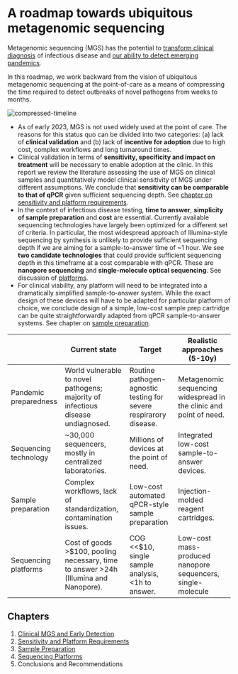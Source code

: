 # A roadmap towards ubiquitous metagenomic sequencing

Metagenomic sequencing (MGS) has the potential to [transform clinical diagnosis](https://www.nature.com/articles/s41576-019-0113-7) of infectious disease and [our ability to detect emerging pandemics](https://blogs.scientificamerican.com/observations/how-to-snuff-out-the-next-pandemic/).

In this roadmap, we work backward from the vision of ubiquitous metagenomic sequencing at the point-of-care as a means of compressing the time required to detect outbreaks of novel pathogens from weeks to months.


![compressed-timeline](https://user-images.githubusercontent.com/106965942/226424152-81c794be-19a9-40f8-826e-1c7dc76eb8a7.png)

- As of early 2023, MGS is not used widely used at the point of care. The reasons for this status quo can be divided into two categories: (a) lack of **clinical validation** and (b) lack of **incentive for adoption** due to high cost, complex workflows and long turnaround times.
- Clinical validation in terms of **sensitivity, specificity and impact on treatment** will be necessary to enable adoption at the clinic. In this report we review the literature assessing the use of MGS on clinical samples and quantitatively model clinical sensitivity of MGS under different assumptions. We conclude that **sensitivity can be comparable to that of qPCR** given sufficient sequencing depth. See [chapter on sensitivity and platform requirements](http://sequencing-roadmap.org/sensitivity).
- In the context of infectious disease testing, **time to answer**, **simplicity of sample preparation** and **cost** are essential. Currently available sequencing technologies have largely been optimized for a different set of criteria. In particular, the most widespread approach of Illumina-style sequencing by synthesis is unlikely to provide sufficient sequencing depth if we are aiming for a sample-to-answer time of ~1 hour. We see **two candidate technologies** that could provide sufficient sequencing depth in this timeframe at a cost comparable with qPCR. These are **nanopore sequencing** and **single-molecule optical sequencing**. See discussion of [platforms](https://escherbach.github.io/seq-roadmap/platforms).
- For clinical viability, any platform will need to be integrated into a dramatically simplified sample-to-answer system. While the exact design of these devices will have to be adapted for particular platform of choice, we conclude design of a simple, low-cost sample prep cartridge can be quite straightforwardly adapted from qPCR sample-to-answer systems. See chapter on [sample preparation](http://sequencing-roadmap.org/sample-prep).

|                       | Current state                                                                        | Target                                                            | Realistic approaches (5-10y)                                       |
| --------------------- | ------------------------------------------------------------------------------------ | ----------------------------------------------------------------- | ------------------------------------------------------------------ |
| Pandemic preparedness | World vulnerable to novel pathogens; majority of infectious disease undiagnosed.     | Routine pathogen-agnostic testing for severe respirarory disease. | Metagenomic sequencing widespread in the clinic and point of need. |
| Sequencing technology | ~30,000 sequencers, mostly in centralized laboratories.                              | Millions of devices at the point of need.                         | Integrated low-cost sample-to-answer devices.                      |
| Sample preparation    | Complex workflows, lack of standardization, contamination issues.                    | Low-cost automated qPCR-style sample preparation                  | Injection-molded reagent cartridges.                               |
| Sequencing platforms  | Cost of goods >$100, pooling necessary, time to answer >24h (Illumina and Nanopore). | COG <<$10, single sample analysis, <1h to answer.                 | Low-cost mass-produced nanopore sequencers, single-molecule        |

## Chapters
1. [Clinical MGS and Early Detection](./ch/early-detection)
2. [Sensitivity and Platform Requirements](http://sequencing-roadmap.org/sensitivity)
3. [Sample Preparation](http://sequencing-roadmap.org/sample-prep)
4. [Sequencing Platforms](http://sequencing-roadmap.org/platforms)
5. Conclusions and Recommendations
